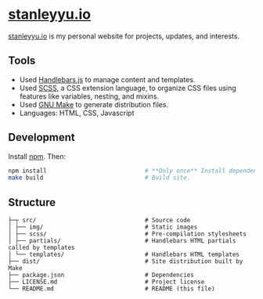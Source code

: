[stanleyyu.io](https://stanleyyu.io)
====================================

[stanleyyu.io](https://stanleyyu.io) is my personal website for projects, updates, and interests.

## Tools
- Used [Handlebars.js][handlebars] to manage content and templates.
- Used [SCSS][sass], a CSS extension language, to organize CSS files using features like variables, nesting, and mixins.
- Used [GNU Make][make] to generate distribution files.
- Languages: HTML, CSS, Javascript

## Development

Install [npm][node]. Then:

```bash
npm install                            # **Only once** Install dependencies.
make build                             # Build site.
```

## Structure

```
├─┬ src/                               # Source code
│ ├── img/                             # Static images
│ ├── scss/                            # Pre-compilation stylesheets
│ ├── partials/                        # Handlebars HTML partials called by templates
│ └── templates/                       # Handlebars HTML templates
├── dist/                              # Site distribution built by Make
├── package.json                       # Dependencies
├── LICENSE.md                         # Project license
└── README.md                          # README (this file)
```

[handlebars]: http://handlebarsjs.com/
[make]: https://www.gnu.org/software/make/
[node]: https://nodejs.org/en/download/
[sass]: https://sass-lang.com/
